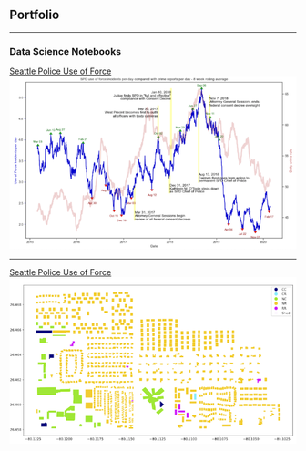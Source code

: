 ## Portfolio

---

### Data Science Notebooks

[Seattle Police Use of Force](/Jupyter_Notebooks/Seattle_Police_Use_of_Force.html)
<img src="images/SPD_Use_of_Force.png?raw=true"/>

---
[Seattle Police Use of Force](/Jupyter_Notebooks/predict_building_type_from_footprint.html)
<img src="/Jupyter_Notebooks/images/building_predictions.png?raw=true"/>

